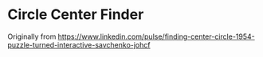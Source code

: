 # Circle Center Finder

Originally from <https://www.linkedin.com/pulse/finding-center-circle-1954-puzzle-turned-interactive-savchenko-johcf>

